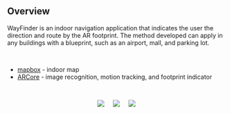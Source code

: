 ## Overview
WayFinder is an indoor navigation application that indicates the user the direction and route by the AR footprint. The method developed can apply in any buildings with a blueprint, such as an airport, mall, and parking lot.

<br>

* [mapbox](https://docs.mapbox.com/android/maps/examples/) - indoor map
* [ARCore](https://developers.google.com/ar/develop/java/augmented-images) - image recognition, motion tracking, and footprint indicator

<br>

<p align="center">
<img src="/.meta/demo1.gif">&nbsp;&nbsp;&nbsp;&nbsp;&nbsp;<img src="/.meta/demo2.gif">&nbsp;&nbsp;&nbsp;&nbsp;&nbsp;<img src="/.meta/demo3.gif">
</p>
